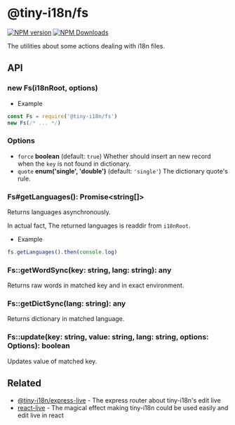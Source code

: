 # @tiny-i18n/fs

[![NPM version](https://img.shields.io/npm/v/@tiny-i18n/fs.svg?style=flat-square)](https://www.npmjs.com/package/@tiny-i18n/fs)
[![NPM Downloads](https://img.shields.io/npm/dm/@tiny-i18n/fs.svg?style=flat-square&maxAge=43200)](https://www.npmjs.com/package/@tiny-i18n/fs)

The utilities about some actions dealing with i18n files.

## API
### new Fs(i18nRoot, options)
- Example
```javascript
const Fs = require('@tiny-i18n/fs')
new Fs(/* ... */)
```
### Options

- `force` **boolean** (default: `true`)
  Whether should insert an new record when the `key` is not found in dictionary.
- `quote` **enum('single', 'double')** (default: `'single'`)
  The dictionary quote's rule.

### Fs#getLanguages(): Promise<string[]>
Returns languages asynchronously.

In actual fact, The returned languages is readdir from `i18nRoot`.

- Example
```javascript
fs.getLanguages().then(console.log)
```

### Fs::getWordSync(key: string, lang: string): any
Returns raw words in matched key and in exact environment.

### Fs::getDictSync(lang: string): any
Returns dictionary in matched language.

### Fs::update(key: string, value: string, lang: string, options: Options): boolean

Updates value of matched key.

## Related
- [@tiny-i18n/express-live](../express-live) - The express router about tiny-i18n's edit live
- [react-live](../react-live) - The magical effect making tiny-i18n could be used easily and edit live in react